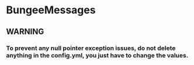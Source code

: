 # BungeeMessages

## WARNING
### To prevent any null pointer exception issues, do not delete anything in the config.yml, you just have to change the values.
